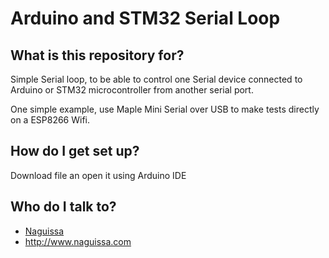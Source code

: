 # Arduino and STM32 Serial Loop

## What is this repository for? ##

Simple Serial loop, to be able to control one Serial device connected to Arduino or STM32 microcontroller from another serial port.

One simple example, use Maple Mini Serial over USB to make tests directly on a ESP8266 Wifi.


## How do I get set up? ##

Download file an open it using Arduino IDE


## Who do I talk to? ##

 * [Naguissa](https://github.com/Naguissa)
 * http://www.naguissa.com
